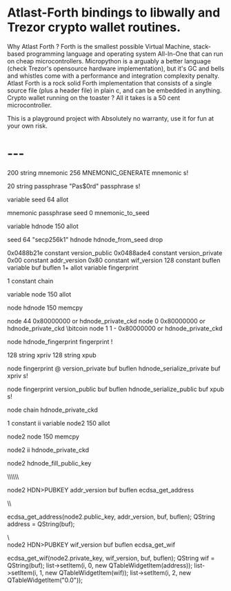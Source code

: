 # Atlast-Forth bindings to libwally and Trezor crypto wallet routines.

Why Atlast Forth ? Forth is the smallest possible Virtual Machine, stack-based programming language and operating system All-In-One that can run on cheap microcontrollers.
Micropython is a arguably a better language (check Trezor's opensource hardware implementation), but it's GC and bells and whistles come with a performance and integration complexity penalty.
Atlast Forth is a rock solid Forth implementation that consists of a single source file (plus a header file) in plain c, and can be embedded in anything.
Crypto wallet running on the toaster ? All it takes is a 50 cent microcontroller.

This is a playground project with Absolutely no warranty, use it for fun at your own risk.

# ---

200 string mnemonic
256 MNEMONIC_GENERATE
mnemonic s!

20 string passphrase
"Pas$0rd" passphrase s!

variable seed
64 allot

mnemonic passphrase seed 0 mnemonic_to_seed

variable hdnode
150 allot

seed 64 "secp256k1" hdnode hdnode_from_seed
drop

0x0488b21e constant version_public 
0x0488ade4 constant version_private
0x00 constant addr_version
0x80 constant wif_version
128 constant buflen
variable buf
buflen 1+ allot
variable fingerprint

1 constant chain

variable node
150 allot

node hdnode 150 memcpy

node 44 0x80000000 or hdnode_private_ckd
node 0 0x80000000 or hdnode_private_ckd \bitcoin
node 1 1 - 0x80000000 or hdnode_private_ckd

node hdnode_fingerprint fingerprint !

128 string xpriv
128 string xpub

node fingerprint @ version_private buf buflen hdnode_serialize_private
buf xpriv s!

node fingerprint version_public buf buflen hdnode_serialize_public
buf xpub s!

node chain hdnode_private_ckd 

1 constant ii
variable node2
150 allot

node2 node 150 memcpy

node2 ii hdnode_private_ckd

node2 hdnode_fill_public_key

\\\\\\\\\\\\

node2 HDN>PUBKEY addr_version buf buflen ecdsa_get_address

\\\

ecdsa_get_address(node2.public_key, addr_version, buf, buflen); QString address = QString(buf);

\\\
node2 HDN>PUBKEY wif_version buf buflen ecdsa_get_wif 

ecdsa_get_wif(node2.private_key, wif_version, buf, buflen); QString wif = QString(buf);
list->setItem(i, 0, new QTableWidgetItem(address));
list->setItem(i, 1, new QTableWidgetItem(wif));
list->setItem(i, 2, new QTableWidgetItem("0.0"));


